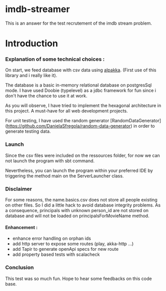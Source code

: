 # imdb-streamer

This is an answer for the test recrutement of the imdb stream problem.

# Introduction 

### Explanation of some technical choices : 
On start, we feed database with csv data using [alpakka](https://doc.akka.io/docs/alpakka/current/). (First use of this library and i really like it).

The database is a basic in-memory relational database on postgresSql mode. I have used Doobie (typelevel) as a jdbc framework for fun since i don't have the chance to use it at work. 

As you will observe, I have tried to implement the hexagonal architecture in this project. A must-have for all web development projects.
  
For unit testing, I have used the random generator [RandomDataGenerator] (https://github.com/DanielaSfregola/random-data-generator) in order to generate testing data.

### Launch
  
Since the csv files were included on the ressources folder, for now we can not launch the program with sbt command.

Nevertheless, you can launch the program within your preferred IDE by triggering the method main on the ServerLauncher class.

### Disclaimer
For some reasons, the name.basics.csv does not store all people existing on other files. So I did a little hack to avoid database integrity problems.
As a consequence, principals with unknown person_id are not stored on database and will not be loaded on principalsForMovieName method.
#### Enhancement : 
* enhance error handling on orphan ids
* add http server to expose some routes (play, akka-http ...)
* add Tapir to generate openApi specs for new route
* add property based tests with scalacheck




### Conclusion

This test was so much fun. Hope to hear some feedbacks on this code base.
